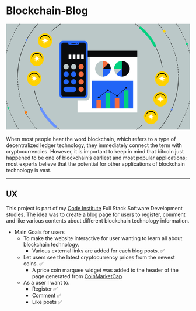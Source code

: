 # Blockchain-Blog

![responsive design](media/taxes__1_.png)

When most people hear the word blockchain, which refers to a type of decentralized ledger technology, they immediately connect the term with cryptocurrencies. However, it is important to keep in mind that bitcoin just happened to be one of blockchain’s earliest and most popular applications; most experts believe that the potential for other applications of blockchain technology is vast.
___

## UX
This project is part of my [Code Institute](https://codeinstitute.net/) Full Stack Software Development studies. The idea was to create a blog page for users to register, comment and like various contents about different blockchain technology information. 

* Main Goals for users
    * To make the website interactive for user wanting to learn all about blockchain technology.
        * Various external links are added for each blog posts. ✅
    * Let users see the latest cryptocurrency prices from the newest coins. ✅
        * A price coin marquee widget was added to the header of the page generated from [CoinMarketCap](https://coinmarketcap.com/)
    * As a user I want to.
        * Register ✅ 
        * Comment ✅ 
        * Like posts ✅